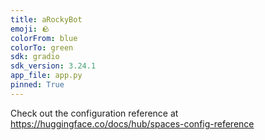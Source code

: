 ```yaml
---
title: aRockyBot
emoji: 🪨
colorFrom: blue
colorTo: green
sdk: gradio
sdk_version: 3.24.1
app_file: app.py
pinned: True
---
```


Check out the configuration reference at https://huggingface.co/docs/hub/spaces-config-reference
